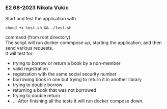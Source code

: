 ### E2 68-2023 Nikola Vukic
Start and test the application with 
```shell 
chmod +x test.sh && ./test.sh
``` 
command (from root directory).\
The script will run docker commpose up, starting the application, and then send various requests.\
It will test for:
- trying to borrow or return a book by a non-member
- valid registration
- registration with the same social security number
- borrowing book in one but trying to return it in another library
- trying to double borrow
- returning a book that was not borrowed
- trying to double return 
- ...
After finishing all the tests it will run docker compose down.